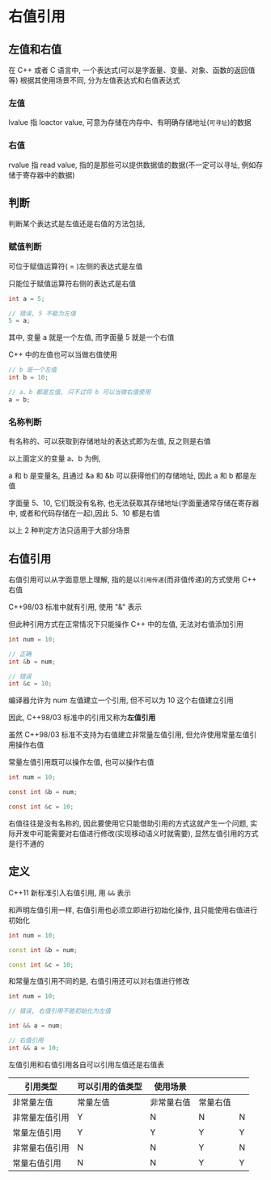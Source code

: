 <!--
 * @Description: 
 * @Version: 1.0
 * @Author: daLao
 * @Email: dalao@xxx.com
 * @Date: 2022-10-26 19:53:02
 * @LastEditors: dalao_li
 * @LastEditTime: 2023-04-16 23:15:21
-->

# 右值引用


## 左值和右值


在 C++ 或者 C 语言中, 一个表达式(可以是字面量、变量、对象、函数的返回值等) 根据其使用场景不同, 分为左值表达式和右值表达式


### 左值

lvalue 指 loactor value, 可意为存储在内存中、有明确存储地址(`可寻址`)的数据

### 右值

rvalue 指 read value, 指的是那些可以提供数据值的数据(不一定可以寻址, 例如存储于寄存器中的数据)


## 判断


判断某个表达式是左值还是右值的方法包括,


### 赋值判断

可位于赋值运算符( = )左侧的表达式是左值

只能位于赋值运算符右侧的表达式是右值

```c
int a = 5;

// 错误, 5 不能为左值
5 = a;
```

其中, 变量 a 就是一个左值, 而字面量 5 就是一个右值

C++ 中的左值也可以当做右值使用

```c
// b 是一个左值
int b = 10;

// a、b 都是左值, 只不过将 b 可以当做右值使用
a = b;
```

### 名称判断

有名称的、可以获取到存储地址的表达式即为左值, 反之则是右值

以上面定义的变量 a、b 为例,

a 和 b 是变量名, 且通过 &a 和 &b 可以获得他们的存储地址, 因此 a 和 b 都是左值

字面量 5、10, 它们既没有名称, 也无法获取其存储地址(字面量通常存储在寄存器中, 或者和代码存储在一起),因此 5、10 都是右值

以上 2 种判定方法只适用于大部分场景


## 右值引用


右值引用可以从字面意思上理解, 指的是以`引用传递`(而非值传递)的方式使用 C++ 右值

C++98/03 标准中就有引用, 使用 "&" 表示

但此种引用方式在正常情况下只能操作 C++ 中的左值, 无法对右值添加引用

```c++
int num = 10;

// 正确
int &b = num;

// 错误
int &c = 10;
```

编译器允许为 num 左值建立一个引用, 但不可以为 10 这个右值建立引用

因此, C++98/03 标准中的引用又称为**左值引用**

虽然 C++98/03 标准不支持为右值建立非常量左值引用, 但允许使用常量左值引用操作右值

常量左值引用既可以操作左值, 也可以操作右值

```c
int num = 10;

const int &b = num;

const int &c = 10;
```

右值往往是没有名称的, 因此要使用它只能借助引用的方式这就产生一个问题, 实际开发中可能需要对右值进行修改(实现移动语义时就需要), 显然左值引用的方式是行不通的


## 定义

C++11 新标准引入右值引用, 用 `&&` 表示

和声明左值引用一样, 右值引用也必须立即进行初始化操作, 且只能使用右值进行初始化

```c++
int num = 10;

const int &b = num;

const int &c = 10;
```

和常量左值引用不同的是, 右值引用还可以对右值进行修改

```c++
int num = 10;

// 错误, 右值引用不能初始化为左值

int && a = num;

// 右值引用
int && a = 10;
```

左值引用和右值引用各自可以引用左值还是右值表


| 引用类型       | 可以引用的值类型 | 使用场景   |          |     |
| -------------- | ---------------- | ---------- | -------- | --- |
| 非常量左值     | 常量左值         | 非常量右值 | 常量右值 |     |                          |
| 非常量左值引用 | Y                | N          | N        | N   | 无                       |
| 常量左值引用   | Y                | Y          | Y        | Y   | 常用类中构建拷贝构造函数 |
| 非常量右值引用 | N                | N          | Y        | N   | 移动语义、完美转发       |
| 常量右值引用   | N                | N          | Y        | Y   | 无实际用途               |